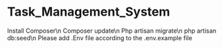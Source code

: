 # Task_Management_System
Install Composer\n
Composer update\n
Php artisan migrate\n
php artisan db:seed\n
Please add .Env file according to the .env.example file
